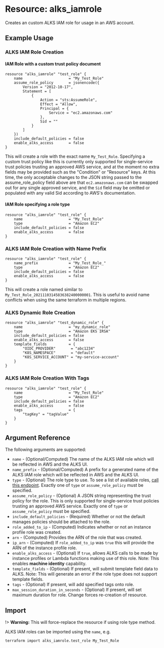 # Resource: alks_iamrole

Creates an custom ALKS IAM role for usage in an AWS account.

## Example Usage

### ALKS IAM Role Creation

#### IAM Role with a custom trust policy document

```hcl
resource "alks_iamrole" "test_role" {
    name                     = "My_Test_Role"
    assume_role_policy       = jsonencode({
        Version = "2012-10-17",
        Statement = [
            {
                Action = "sts:AssumeRole",
                Effect = "Allow",
                Principal = {
                    Service = "ec2.amazonaws.com"
                },
                Sid = ""
            }
        ]
    })
    include_default_policies = false
    enable_alks_access       = false
}
```

This will create a role with the exact name `My_Test_Role`. Specifying a custom trust policy like this is currently only supported for single-service trust policies trusting an approved AWS service, and at the moment no extra fields may be provided such as the "Condition" or "Resource" keys. At this time, the only acceptable changes to the JSON string passed to the assume_role_policy field above are that `ec2.amazonaws.com` can be swapped out for any single approved service, and the `Sid` field may be omitted or populated with any valid Sid according to AWS's documentation.

#### IAM Role specifying a role type

```hcl
resource "alks_iamrole" "test_role" {
    name                     = "My_Test_Role"
    type                     = "Amazon EC2"
    include_default_policies = false
    enable_alks_access       = false
}
```

### ALKS IAM Role Creation with Name Prefix

```hcl
resource "alks_iamrole" "test_role" {
    name_prefix              = "My_Test_Role_"
    type                     = "Amazon EC2"
    include_default_policies = false
    enable_alks_access       = false
}
```

This will create a role named similar to `My_Test_Role_20211103145836382400000001`.
This is useful to avoid name conflicts when using the same terraform in multiple regions.

### ALKS Dynamic Role Creation

```hcl
resource "alks_iamrole" "test_dynamic_role" {
    name                     = "my_dynamic_role"
    type                     = "Amazon EKS IRSA"
    include_default_policies = false
    enable_alks_access       = false
    template_fields          = {
        "OIDC_PROVIDER"       = "abc1234"
        "K8S_NAMESPACE"       = "default"
        "K8S_SERVICE_ACCOUNT" = "my-service-account"
    }
}
```

### ALKS IAM Role Creation With Tags

```hcl
resource "alks_iamrole" "test_role" {
    name                     = "My_Test_Role"
    type                     = "Amazon EC2"
    include_default_policies = false
    enable_alks_access       = false
    tags                     = {
        "tagKey" = "tagValue"
    } 
}
```

## Argument Reference

The following arguments are supported:

* `name` - (Optional/Computed) The name of the ALKS IAM role which will be reflected in AWS and the ALKS UI.
* `name_prefix` - (Optional/Computed) A prefix for a generated name of the ALKS IAM role which will be reflected in AWS and the ALKS UI.
* `type` - (Optional) The role type to use. To see a list of available roles, [call this endpoint](https://pages.ghe.coxautoinc.com/ETS-CloudAutomation/ALKS-Documentation/#operation/getAllAwsRoleTypes). Exactly one of `type` or `assume_role_policy` must be specified.
* `assume_role_policy` - (Optional) A JSON string representing the trust policy for the role. This is only supported for single-service trust policies trusting an approved AWS service. Exactly one of `type` or `assume_role_policy` must be specified.
* `include_default_policies` - (Required) Whether or not the default manages policies should be attached to the role.
* `role_added_to_ip` - (Computed) Indicates whether or not an instance profile role was created.
* `arn` - (Computed) Provides the ARN of the role that was created.
* `ip_arn` - (Computed) If `role_added_to_ip` was `true` this will provide the ARN of the instance profile role.
* `enable_alks_access` - (Optional) If `true`, allows ALKS calls to be made by instance profiles or Lambda functions making use of this role. Note: This enables **machine identity** capability.
* `template_fields` - (Optional) If present, will submit template field data to ALKS.  Note: This will generate an error if the role type does not support template fields.
* `tags` - (Optional) If present, will add specified tags onto role.
* `max_session_duration_in_seconds` - (Optional) If present, will set maximum duration for role. Change forces re-creation of resource.

## Import

!> **Warning:** This will force-replace the resource if using role type method.

ALKS IAM roles can be imported using the `name`, e.g.

```sh
terraform import alks_iamrole.test_role My_Test_Role
```